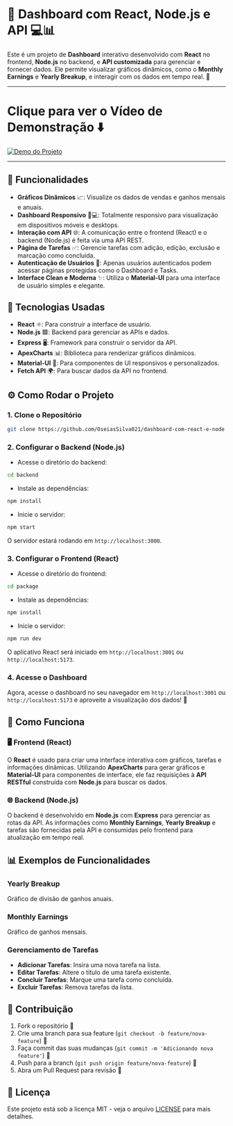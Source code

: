 # 🚀 Dashboard com React, Node.js e API 💻📊

Este é um projeto de **Dashboard** interativo desenvolvido com **React** no frontend, **Node.js** no backend, e **API customizada** para gerenciar e fornecer dados. Ele permite visualizar gráficos dinâmicos, como o **Monthly Earnings** e **Yearly Breakup**, e interagir com os dados em tempo real. 🎉

---

# Clique para ver o Vídeo de Demonstração ⬇️
[![Demo do Projeto](https://img.youtube.com/vi/CA85KSgHApQ/maxresdefault.jpg)](https://youtu.be/CA85KSgHApQ)

---
## 🌟 Funcionalidades

- **Gráficos Dinâmicos** 📈: Visualize os dados de vendas e ganhos mensais e anuais.
- **Dashboard Responsivo** 📱💻: Totalmente responsivo para visualização em dispositivos móveis e desktops.
- **Interação com API** 🌐: A comunicação entre o frontend (React) e o backend (Node.js) é feita via uma API REST.
- **Página de Tarefas** ✅: Gerencie tarefas com adição, edição, exclusão e marcação como concluída.
- **Autenticação de Usuários** 🔐: Apenas usuários autenticados podem acessar páginas protegidas como o Dashboard e Tasks.
- **Interface Clean e Moderna** ✨: Utiliza o **Material-UI** para uma interface de usuário simples e elegante.

## 🔧 Tecnologias Usadas

- **React** ⚛️: Para construir a interface de usuário.
- **Node.js** 🟩: Backend para gerenciar as APIs e dados.
- **Express** 🖥️: Framework para construir o servidor da API.
- **ApexCharts** 📊: Biblioteca para renderizar gráficos dinâmicos.
- **Material-UI** 💅: Para componentes de UI responsivos e personalizados.
- **Fetch API** 🌍: Para buscar dados da API no frontend.

## ⚙️ Como Rodar o Projeto

### 1. Clone o Repositório

```bash
git clone https://github.com/OseiasSilva021/dashboard-com-react-e-node.js.git
```

### 2. Configurar o Backend (Node.js)

- Acesse o diretório do backend:

```bash
cd backend
```

- Instale as dependências:

```bash
npm install
```

- Inicie o servidor:

```bash
npm start
```

O servidor estará rodando em `http://localhost:3000`.

### 3. Configurar o Frontend (React)

- Acesse o diretório do frontend:

```bash
cd package
```

- Instale as dependências:

```bash
npm install
```

- Inicie o servidor:

```bash
npm run dev
```

O aplicativo React será iniciado em `http://localhost:3001` ou `http://localhost:5173`.

### 4. Acesse o Dashboard

Agora, acesse o dashboard no seu navegador em `http://localhost:3001` ou `http://localhost:5173` e aproveite a visualização dos dados! 🚀

## 🔄 Como Funciona

### 🖥️ Frontend (React)

O **React** é usado para criar uma interface interativa com gráficos, tarefas e informações dinâmicas. Utilizando **ApexCharts** para gerar gráficos e **Material-UI** para componentes de interface, ele faz requisições à **API RESTful** construída com **Node.js** para buscar os dados.

### 🌐 Backend (Node.js)

O backend é desenvolvido em **Node.js** com **Express** para gerenciar as rotas da API. As informações como **Monthly Earnings**, **Yearly Breakup** e tarefas são fornecidas pela API e consumidas pelo frontend para atualização em tempo real.

## 📊 Exemplos de Funcionalidades

### Yearly Breakup

Gráfico de divisão de ganhos anuais.

### Monthly Earnings

Gráfico de ganhos mensais.

### Gerenciamento de Tarefas

- **Adicionar Tarefas**: Insira uma nova tarefa na lista.
- **Editar Tarefas**: Altere o título de uma tarefa existente.
- **Concluir Tarefas**: Marque uma tarefa como concluída.
- **Excluir Tarefas**: Remova tarefas da lista.

## 🤝 Contribuição

1. Fork o repositório 🍴
2. Crie uma branch para sua feature (`git checkout -b feature/nova-feature`) 🌱
3. Faça commit das suas mudanças (`git commit -m 'Adicionando nova feature'`) 📝
4. Push para a branch (`git push origin feature/nova-feature`) 🚀
5. Abra um Pull Request para revisão 💬

## 📜 Licença

Este projeto está sob a licença MIT - veja o arquivo [LICENSE](LICENSE) para mais detalhes.
